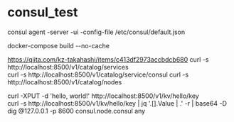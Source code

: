 # consul_test

consul agent -server -ui -config-file /etc/consul/default.json

docker-compose build --no-cache

https://qiita.com/kz-takahashi/items/c413df2973accbdcb680
curl -s http://localhost:8500/v1/catalog/services  
curl -s http://localhost:8500/v1/catalog/service/consul 
curl -s http://localhost:8500/v1/catalog/nodes 

curl -XPUT -d 'hello, world!' http://localhost:8500/v1/kv/hello/key  
curl -s http://localhost:8500/v1/kv/hello/key | jq '.[].Value | .' -r | base64  -D
dig @127.0.0.1 -p 8600 consul.node.consul any  